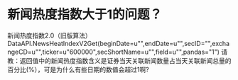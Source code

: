 # 新闻热度指数大于1的问题？

新闻热度指数2.0（旧版算法）
DataAPI.NewsHeatIndexV2Get(beginDate=u"",endDate=u"",secID="",exchangeCD=u"",ticker=u"600000",secShortName=u"",field=u"",pandas="1")
请教：返回值中的新闻热度指数含义是证券当天关联新闻数量占当天关联新闻总量的百分比(%），可是为什么有些日期的数值会超过1啊?